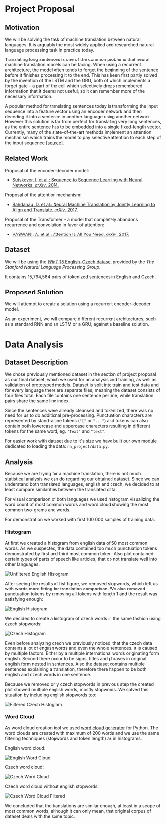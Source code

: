 # Project Proposal

## Motivation

We will be solving the task of machine translation between natural languages.
It is arguably the most widely applied and researched natural language processing task in practice today.

Translating long sentences is one of the common problems that neural machine translation models can be facing.
When using a recurrent architecture, the model often tends to forget the beginning of the sentence before it finishes processing it to the end.
This has been first partly solved by the invention of the LSTM and the GRU, both of which implements a forget gate – a part of the cell which selectively drops remembered information that it deems not useful, so it can remember more of the necessary information.

A popular method for translating sentences today is transforming the input sequence into a feature vector using an encoder network and then decoding it into a sentence in another language using another network.
However this solution is far from perfect for translating very long sentences, as the entire sentence has to be embedded into a single fixed-length vector.
Currently, many of the state-of-the-art methods implement an attention mechanism which trains the model to pay selective attention to each step of the input sequence [[source]](https://machinelearningmastery.com/attention-long-short-term-memory-recurrent-neural-networks/).


## Related Work

Proposal of the encoder–decoder model:

* [Sutskever, I. et al.: Sequence to Sequence Learning with Neural Networks. *arXiv*. 2014.](https://arxiv.org/pdf/1706.03762v5.pdf)

Proposal of the attention mechanism:

* [Bahdanau, D. et al.: Neural Machine Translation by Jointly Learning to Align and Translate. *arXiv*. 2017.](https://arxiv.org/pdf/1706.03762v5.pdf)

Proposal of the Transformer – a model that completely abandons recurrence and convolution in favor of attention:

* [VASWANI, A. et al.: Attention Is All You Need. *arXiv*. 2017.](https://arxiv.org/pdf/1706.03762v5.pdf)


## Dataset

We will be using the [_WMT'15_ English–Czech dataset](https://nlp.stanford.edu/projects/nmt/) provided by the _The Stanford Natural Language Processing Group_.

It contains 15,794,564 pairs of tokenized sentences in English and Czech.


## Proposed Solution

We will attempt to create a solution using a recurrent encoder–decoder model.

As an experiment, we will compare different recurrent architectures, such as a standard RNN and an LSTM or a GRU, against a baseline solution.


# Data Analysis


## Dataset Description

We chose previously mentioned dataset in the section of project proposal as our final dataset, which we used for an
analysis and training, as well as validation of prototyped models. Dataset is split into train and test data and for
every language there are separate files, meaning the dataset consists of four files total. Each file contains one
sentence per line, while translation pairs share the same line index.

Since the sentences were already cleansed and tokenized, there was no need for us to do additional pre-processing.
Punctuation characters are represented by stand-alone tokens (`"["` or `"..."`) and tokens can also contain both
lowercase and uppercase characters resulting in different tokens for the same word, eg. `"Text"` and `"text"`.

For easier work with dataset due to it's size we have built our own module dedicated to loading the data:
`nn_project/data.py`.


## Analysis

Because we are trying for a machine translation, there is not much statistical analysis we can do regarding our obtained
dataset. Since we can understand both translated languages, english and czech, we decided to at least compare
similarities between the translated data.

For visual comparison of both languages we used histogram visualizing the word count of most common words
and word cloud showing the most common two-grams and words.

For demonstration we worked with first 100 000 samples of training data.


### Histogram

At first we created a histogram from english data of 50 most common words. As we suspected, the data contained too much
punctuation tokens demonstrated by first and third most common token. Also plot contained certain types of parts
of speech like articles, that do not translate well into other languages.

![Unfiltered English Histogram](notebooks/figures/histogram_en_unfiltered.png "Histogram of english words containing stopwords and punctuation")

After seeing the results of fist figure, we removed stopwords, which left us with words more fitting for translation
comparison. We also removed punctuation tokens by removing all tokens with length 1 and the result was satisfying
enough:

![English Histogram](notebooks/figures/histogram_en.png "Histogram of english words")

We decided to create a histogram of czech words in the same fashion using czech stopwords:

![Czech Histogram](notebooks/figures/histogram_cs.png "Histogram of czech words")

Even before analyzing czech we previously noticed, that the czech data contains a lot of english words and even the
whole sentences. It is caused by multiple factors. Either by a multiple international words originating form english.
Second there occur to be signs, titles and phrases in original english form nested in sentences. Also
the dataset contains multiple sentences explaining a translation, therefore there happen to be both english and
czech words in one sentence.

Because we removed only czech stopwords in previous step the created plot showed multiple english words, mostly
stopwords. We solved this situation by including english stopwords too:

![Filtered Czech Histogram](notebooks/figures/histogram_cs_remove_en.png "Histogram of czech words without english stopwords")

### Word Cloud

As word cloud creation tool we used [word cloud generator](https://github.com/amueller/word_cloud) for Python. The word
clouds are created with maximum of 200 words and we use the same filtering techniques (stopwords and token length) as
in histograms.

English word cloud:

![English Word Cloud](notebooks/figures/wordcloud_en.png "English word cloud")

Czech word cloud:

![Czech Word Cloud](notebooks/figures/wordcloud_cs.png "Czech word cloud")

Czech word cloud without english stopwords:

![Czech Word Cloud Filtered](notebooks/figures/wordcloud_cs_remove_en.png "Czech word cloud")

We concluded that the translations are similar enough, at least in a scope of most common words, although it can only
mean, that original corpus of dataset deals with the same topic.
